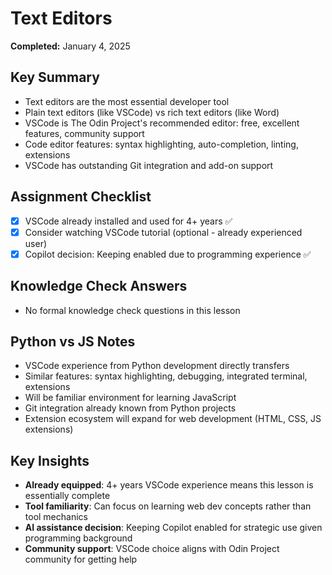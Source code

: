 # Text Editors

**Completed:** January 4, 2025

## Key Summary
- Text editors are the most essential developer tool
- Plain text editors (like VSCode) vs rich text editors (like Word)
- VSCode is The Odin Project's recommended editor: free, excellent features, community support
- Code editor features: syntax highlighting, auto-completion, linting, extensions
- VSCode has outstanding Git integration and add-on support

## Assignment Checklist
- [x] VSCode already installed and used for 4+ years ✅
- [x] Consider watching VSCode tutorial (optional - already experienced user)
- [x] Copilot decision: Keeping enabled due to programming experience ✅

## Knowledge Check Answers
- No formal knowledge check questions in this lesson

## Python vs JS Notes
- VSCode experience from Python development directly transfers
- Similar features: syntax highlighting, debugging, integrated terminal, extensions
- Will be familiar environment for learning JavaScript
- Git integration already known from Python projects
- Extension ecosystem will expand for web development (HTML, CSS, JS extensions)

## Key Insights
- **Already equipped**: 4+ years VSCode experience means this lesson is essentially complete
- **Tool familiarity**: Can focus on learning web dev concepts rather than tool mechanics
- **AI assistance decision**: Keeping Copilot enabled for strategic use given programming background
- **Community support**: VSCode choice aligns with Odin Project community for getting help

